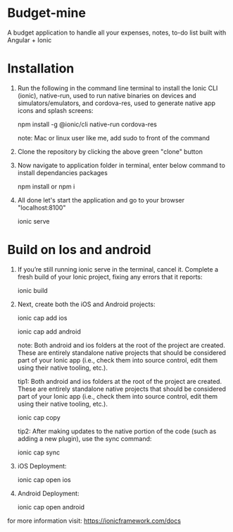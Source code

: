 # Budget-mine
A budget application to handle all your expenses, notes, to-do list built with Angular + Ionic

# Installation
1. Run the following in the command line terminal to install the Ionic CLI (ionic), native-run, used to run native binaries on devices and simulators/emulators, and cordova-res, used to generate native app icons and splash screens:

    npm install -g @ionic/cli native-run cordova-res

    note: Mac or linux user like me, add sudo to front of the command
    
2. Clone the repository by clicking the above green "clone" button

3. Now navigate to application folder in terminal, enter below command to install dependancies packages
  
    npm install or npm i
    
4. All done let's start the application and go to your browser "localhost:8100"
  
    ionic serve
    
# Build on Ios and android

1. If you’re still running ionic serve in the terminal, cancel it. Complete a fresh build of your Ionic project, fixing any errors that it reports:
    
    ionic build
    
2. Next, create both the iOS and Android projects:

    ionic cap add ios
    
    ionic cap add android
    
    note: Both android and ios folders at the root of the project are created. These are entirely standalone native projects that should be considered part of your Ionic app (i.e., check them into source control, edit them using their native tooling, etc.).
    
    tip1: Both android and ios folders at the root of the project are created. These are entirely standalone native projects that should be considered part of your Ionic app (i.e., check them into source control, edit them using their native tooling, etc.).
    
    ionic cap copy
    
    tip2: After making updates to the native portion of the code (such as adding a new plugin), use the sync command:
    
    ionic cap sync

3. iOS Deployment:
    
    ionic cap open ios

4. Android Deployment:

    ionic cap open android
    

for more information visit: https://ionicframework.com/docs
    


